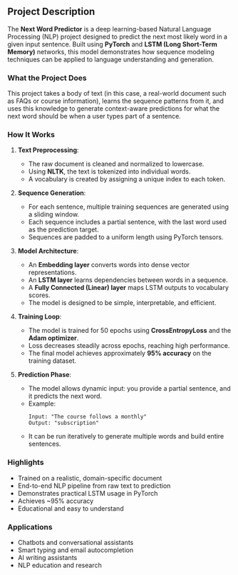 ## Project Description

The **Next Word Predictor** is a deep learning-based Natural Language Processing (NLP) project designed to predict the next most likely word in a given input sentence. Built using **PyTorch** and **LSTM (Long Short-Term Memory)** networks, this model demonstrates how sequence modeling techniques can be applied to language understanding and generation.

### What the Project Does

This project takes a body of text (in this case, a real-world document such as FAQs or course information), learns the sequence patterns from it, and uses this knowledge to generate context-aware predictions for what the next word should be when a user types part of a sentence.

### How It Works

1. **Text Preprocessing**:
   - The raw document is cleaned and normalized to lowercase.
   - Using **NLTK**, the text is tokenized into individual words.
   - A vocabulary is created by assigning a unique index to each token.

2. **Sequence Generation**:
   - For each sentence, multiple training sequences are generated using a sliding window.
   - Each sequence includes a partial sentence, with the last word used as the prediction target.
   - Sequences are padded to a uniform length using PyTorch tensors.

3. **Model Architecture**:
   - An **Embedding layer** converts words into dense vector representations.
   - An **LSTM layer** learns dependencies between words in a sequence.
   - A **Fully Connected (Linear) layer** maps LSTM outputs to vocabulary scores.
   - The model is designed to be simple, interpretable, and efficient.

4. **Training Loop**:
   - The model is trained for 50 epochs using **CrossEntropyLoss** and the **Adam optimizer**.
   - Loss decreases steadily across epochs, reaching high performance.
   - The final model achieves approximately **95% accuracy** on the training dataset.

5. **Prediction Phase**:
   - The model allows dynamic input: you provide a partial sentence, and it predicts the next word.
   - Example:
     ```
     Input: "The course follows a monthly"
     Output: "subscription"
     ```
   - It can be run iteratively to generate multiple words and build entire sentences.

### Highlights

- Trained on a realistic, domain-specific document
- End-to-end NLP pipeline from raw text to prediction
- Demonstrates practical LSTM usage in PyTorch
- Achieves ~95% accuracy
- Educational and easy to understand

### Applications

- Chatbots and conversational assistants
- Smart typing and email autocompletion
- AI writing assistants
- NLP education and research

